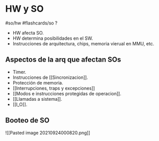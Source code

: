 # HW y SO
#so/hw #flashcards/so 
?
- HW afecta SO.
- HW determina posibilidades en el SW.
- Instrucciones de arquitectura, chips, memoria vierual en MMU, etc.
## Aspectos de la arq que afectan SOs
- Timer.
- Instrucciones de [[Sincronizacion]].
- Protección de memoria.
- [[Interrupciones, traps y excepciones]]
- [[Modos e instrucciones protegidas de operacion]].
- [[Llamadas a sistema]].
- [[I_O]].
## Booteo de SO
![[Pasted image 20210924000820.png]]
<!--SR:!2021-11-10,2,230-->